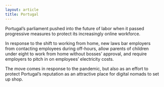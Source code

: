 ```yaml
---
layout: article
title: Portugal
---
```

Portugal’s parliament pushed into the future of labor when it passed progressive measures to protect its increasingly online workforce.

In response to the shift to working from home, new laws bar employers from contacting employees during off-hours, allow parents of children under eight to work from home without bosses’ approval, and require employers to pitch in on employees’ electricity costs.

The move comes in response to the pandemic, but also as an effort to protect Portugal’s reputation as an attractive place for digital nomads to set up shop.